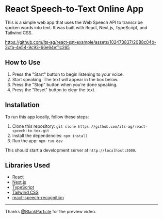 # React Speech-to-Text Online App

This is a simple web app that uses the Web Speech API to transcribe spoken words into text. It was built with React, Next.js, TypeScript, and Tailwind CSS.

https://github.com/its-ag/react-sst-example/assets/102473837/2088c04b-3cfa-4e54-9c93-66e64ef1c265

## How to Use

1. Press the "Start" button to begin listening to your voice.
2. Start speaking. The text will appear in the box below.
3. Press the "Stop" button when you're done speaking.
4. Press the "Reset" button to clear the text.

## Installation

To run this app locally, follow these steps:

1. Clone this repository: `git clone https://github.com/its-ag/react-speech-to-tex.git`
2. Install the dependencies: `npm install`
3. Run the app: `npm run dev`

This should start a development server at `http://localhost:3000`.

## Libraries Used

- [React](https://reactjs.org/)
- [Next.js](https://nextjs.org/)
- [TypeScript](https://www.typescriptlang.org/)
- [Tailwind CSS](https://tailwindcss.com/)
- [react-speech-recognition](https://www.npmjs.com/package/react-speech-recognition)

--- 
 Thanks [@BlankParticle](https://github.com/BlankParticle) for the preview video.
